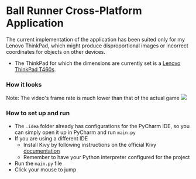 # Ball Runner Cross-Platform Application
The current implementation of the application has been suited only for my Lenovo ThinkPad, which might produce disproportional images or incorrect coordinates for objects on other devices.
- The ThinkPad for which the dimensions are currently set is a [Lenovo ThinkPad T460s](https://www.lenovo.com/us/en/laptops/thinkpad/thinkpad-t-series/ThinkPad-T460s/p/22TP2TT460S).
### How it looks
Note: The video's frame rate is much lower than that of the actual game
![](https://user-images.githubusercontent.com/59426357/114632332-5a97c500-9c73-11eb-9a18-8a4977b9b453.gif)
### How to set up and run
- The `.idea` folder already has configurations for the PyCharm IDE, so you can simply open it up in PyCharm and run `main.py`
- If you are using a different IDE
  - Install Kivy by following instructions on the official Kivy [documentation](https://kivy.org/doc/stable/gettingstarted/installation.html#install-pip)
  - Remember to have your Python interpreter configured for the project
- Run the `main.py` file    
- Click your mouse to jump
